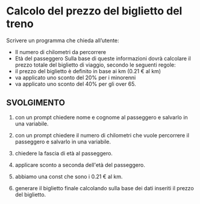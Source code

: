 Calcolo del prezzo del biglietto del treno
===
Scrivere un programma che chieda all’utente:
- Il numero di chilometri da percorrere
- Età del passeggero
Sulla base di queste informazioni dovrà calcolare il prezzo totale del biglietto di viaggio, secondo le seguenti regole:
- il prezzo del biglietto è definito in base ai km (0.21 € al km)
- va applicato uno sconto del 20% per i minorenni
- va applicato uno sconto del 40% per gli over 65.

## SVOLGIMENTO
1. con un prompt chiedere nome e cognome al passeggero e salvarlo in una variabile.

2. con un prompt chiedere il numero di chilometri che vuole percorrere il passeggero e salvarlo in una variabile.

3. chiedere la fascia di età al passeggero.

4. applicare sconto a seconda dell'età del passeggero.

5. abbiamo una const che sono i 0.21 € al km.

6. generare il biglietto finale calcolando sulla base dei dati inseriti il prezzo del biglietto.